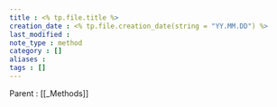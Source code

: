 ```yaml
---
title : <% tp.file.title %>
creation_date : <% tp.file.creation_date(string = "YY.MM.DD") %>
last_modified :
note_type : method
category : []
aliases : 
tags : []
---
```


Parent : [[_Methods]]